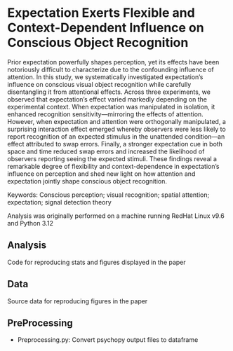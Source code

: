 # Expectation Exerts Flexible and Context-Dependent Influence on Conscious Object Recognition

Prior expectation powerfully shapes perception, yet its effects have been notoriously difficult to characterize due to the confounding influence of attention. In this study, we systematically investigated expectation’s influence on conscious visual object recognition while carefully disentangling it from attentional effects. Across three experiments, we observed that expectation’s effect varied markedly depending on the experimental context. When expectation was manipulated in isolation, it enhanced recognition sensitivity—mirroring the effects of attention. However, when expectation and attention were orthogonally manipulated, a surprising interaction effect emerged whereby observers were less likely to report recognition of an expected stimulus in the unattended condition—an effect attributed to swap errors. Finally, a stronger expectation cue in both space and time reduced swap errors and increased the likelihood of observers reporting seeing the expected stimuli. These findings reveal a remarkable degree of flexibility and context-dependence in expectation’s influence on perception and shed new light on how attention and expectation jointly shape conscious object recognition.

Keywords: Conscious perception; visual recognition; spatial attention; expectation; signal detection theory

Analysis was originally performed on a machine running RedHat Linux v9.6 and Python 3.12 



## Analysis
Code for reproducing stats and figures displayed in the paper
## Data
Source data for reproducing figures in the paper

## PreProcessing
- Preprocessing.py: Convert psychopy output files to dataframe
